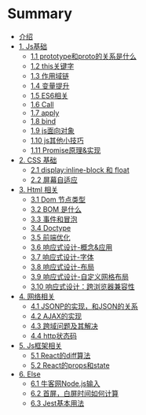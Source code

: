# Summary

* [介绍](README.md)
* [1. Js基础]()
  * [1.1 prototype和proto的关系是什么](basic/prototype.md)
  * [1.2 this关键字](basic/this.md)
  * [1.3 作用域链](basic/scope-chain.md)  
  * [1.4 变量提升](basic/scope-up.md)  
  * [1.5 ES6相关](basic/es6.md)
  * [1.6 Call](basic/call.md)
  * [1.7 apply](basic/apply.md)
  * [1.8 bind](basic/bind.md)
  * [1.9 js面向对象](basic/js-OOP.md)
  * [1.10 js其他小技巧](basic/js-else.md)
  * [1.11 Promise原理&实现](basic/promise.md)
* [2. CSS 基础]()
  * [2.1 display:inline-block 和 float ](css/display-float.md)
  * [2.2 屏幕自适应 ](css/screen-adaptation.md)
* [3. Html 相关]()
  * [ 3.1 Dom 节点类型](html/dom-nodetype.md)
  * [ 3.2 BOM 是什么](html/BOM.md)
  * [ 3.3 事件和冒泡](html/event-bubble.md)
  * [ 3.4 Doctype](html/Doctype.md)
  * [ 3.5 前端优化](html/web-optimization.md)
  * [ 3.6 响应式设计-概念&应用](html/RWD-concept.md)
  * [ 3.7 响应式设计-字体](html/RWD-font.md)
  * [ 3.8 响应式设计-布局](html/RWD-layout.md)
  * [ 3.9 响应式设计-自定义网格布局](html/RWD-gird.md)
  * [ 3.10 响应式设计：跨浏览器兼容性](html/RWD-cross-browser.md)
* [4. 网络相关]()
  * [4.1 JSONP的实现，和JSON的关系](network/jsonp.md)
  * [4.2 AJAX的实现](network/ajax.md)
  * [4.3 跨域问题及其解决](network/cross-origin.md)
  * [4.4 http状态码](network/http-code.md)
* [5. Js框架相关]()
  * [5.1 React的diff算法](frame/React-diff.md)
  * [5.2 React的props和state](frame/React-diff.md)
* [6. Else]()
  * [6.1 牛客网Node.js输入](else/nowCoder.md)
  * [6.2 首屏，白屏时间如何计算](else/firstScreen.md)
  * [6.3 Jest基本用法](else/jestUsage.md)



